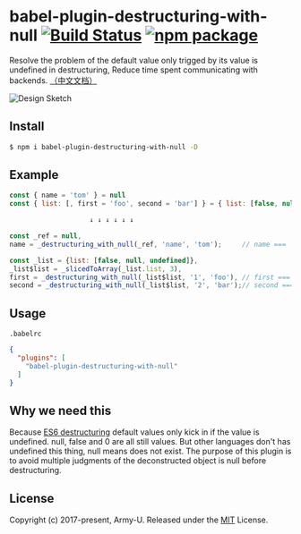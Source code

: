 # babel-plugin-destructuring-with-null [![Build Status](https://img.shields.io/circleci/project/github/Army-U/babel-plugin-destructuring-with-null.svg?style=flat-square)](https://travis-ci.org/Army-U/babel-plugin-destructuring-with-null) [![npm package](https://img.shields.io/npm/v/babel-plugin-destructuring-with-null.svg?style=flat-square)](https://www.npmjs.com/package/babel-plugin-destructuring-with-null)

Resolve the problem of the default value only trigged by its value is undefined in destructuring, Reduce time spent communicating with backends. [（中文文档）](README.zh-cn.md)

![Design Sketch](https://snag.gy/cd26O5.jpg)

## Install

```bash
$ npm i babel-plugin-destructuring-with-null -D
```

## Example

```js
const { name = 'tom' } = null
const { list: [, first = 'foo', second = 'bar'] } = { list: [false, null, undefined] };

                    ↓ ↓ ↓ ↓ ↓ ↓

const _ref = null,
name = _destructuring_with_null(_ref, 'name', 'tom');     // name === 'tom'

const _list = {list: [false, null, undefined]},
_list$list = _slicedToArray(_list.list, 3),
first = _destructuring_with_null(_list$list, '1', 'foo'), // first === 'foo',
second = _destructuring_with_null(_list$list, '2', 'bar');// second === 'bar';
```

## Usage

`.babelrc`

```json
{
  "plugins": [
    "babel-plugin-destructuring-with-null"
  ]
}
```

## Why we need this

Because [ES6 destructuring](http://exploringjs.com/es6/ch_destructuring.html#sec_default-values-destructuring) default values only kick in if the value is undefined. null, false and 0 are all still values. But other languages ​​don't has undefined this thing, null means does not exist. The purpose of this plugin is to avoid multiple judgments of the deconstructed object is null before destructuring.

## License

Copyright (c) 2017-present, Army-U. Released under the [MIT](https://opensource.org/licenses/MIT) License.
